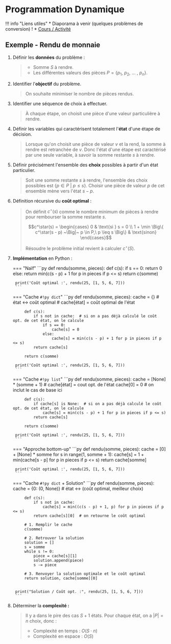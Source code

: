# Programmation Dynamique

!!! info "Liens utiles" 
    * Diaporama à venir (quelques problèmes de conversion) !
    * [Cours / Activité](ressources/dp.pdf)


## Exemple - Rendu de monnaie

1. Définir les **données** du problème :

    > * Somme $S$ à rendre.
    > * Les différentes valeurs des pièces $P = \left\{ p_1,~ p_2,~ \ldots~ ,~ p_n \right\}$.

2. Identifier l'**objectif** du problème.

    > On souhaite minimiser le nombre de pièces rendus.

3. Identifier une séquence de choix à effectuer.
   
    > À chaque étape, on choisit une pièce d'une valeur particulière à rendre.

4. Définir les variables qui caractérisent totalement l'**état** d'une étape de décision.
   
    > Lorsque qu'on choisit une pièce de valeur $v$ et la rend, la somme à rendre est retranchée de $v$. Donc l'état d'une étape est caractérisé par une seule variable, à savoir la somme restante $s$ à rendre.

5. Définir précisément l'ensemble des **choix** possibles à partir d'un état particulier.
    
    > Soit une somme restante $s$ à rendre, l'ensemble des choix possibles est $\big\{ p \in P ~\big|~p \leq s \big\}$.
    > Choisir une pièce de valeur $p$ de cet ensemble mène vers l'état $s - p$.

6. Définition récursive du **coût optimal** :
   
    > On définit $c^\star(s)$ comme le nombre minimum de pièces à rendre pour rembourser la somme restante $s$.
    >
    > $$c^\star(s) = \begin{cases} 0 & \text{si } s = 0 \\ 1 + \min \Big\{ c^\star(s - p) ~\Big|~ p \in P,\ p \leq s \Big\} & \text{sinon} \end{cases}$$
    > 
    > Résoudre le problème initial revient à calculer $c^\star(S)$.

7. **Implémentation** en Python :

    === "Naïf"
        ```py
        def rendu(somme, pieces):
            def c(s):
                if s == 0:
                    return 0
                else:
                    return min(c(s - p) + 1 for p in pieces if p <= s)
            return c(somme)

        print('Coût optimal :', rendu(25, [1, 5, 6, 7]))
        ```

    === "Cache `#!py dict`"
        ```py
        def rendu(somme, pieces):
            cache = {}  # état ↔ coût optimal
            # cache[état] = coût optimal de l'état
            
            def c(s):
                if s not in cache:  # si on a pas déjà calculé le coût opt. de cet état, on le calcule
                    if s == 0:
                        cache[s] = 0
                    else:
                        cache[s] = min(c(s - p) + 1 for p in pieces if p <= s)
                return cache[s] 
            
            return c(somme)

        print('Coût optimal :', rendu(25, [1, 5, 6, 7]))
        ```

    === "Cache `#!py list`"
        ```py
        def rendu(somme, pieces):
            cache = [None] * (somme + 1)  # cache[état] = cout opt. de l'état
            cache[0] = 0  # on inclut le cas de base ici
            
            def c(s):
                if cache[s] is None:  # si on a pas déjà calculé le coût opt. de cet état, on le calcule
                    cache[s] = min(c(s - p) + 1 for p in pieces if p <= s)
                return cache[s] 
            
            return c(somme)
        
        print('Coût optimal :', rendu(25, [1, 5, 6, 7]))
        ```

    === "Approche bottom-up"
        ```py
        def rendu(somme, pieces):
            cache = [0] + [None] * somme 
            for s in range(1, somme + 1):
                cache[s] = 1 + min(cache[s - p] for p in pieces if p <= s)
            return cache[somme]

        print('Coût optimal :', rendu(25, [1, 5, 6, 7]))
        ```

    === "Cache `#!py dict` + Solution"
        ```py
        def rendu(somme, pieces):
            cache = {0: (0, None)}  # état <-> (coût optimal, meilleur choix)

            def c(s):
                if s not in cache:
                    cache[s] = min((c(s - p) + 1, p) for p in pieces if p <= s)
                return cache[s][0]  # on retourne le coût optimal
            
            # 1. Remplir le cache
            c(somme) 

            # 2. Retrouver la solution
            solution = []
            s = somme
            while s != 0:
                piece = cache[s][1]
                solution.append(piece)
                s -= piece
            
            # 3. Renvoyer la solution optimale et le coût optimal
            return solution, cache[somme][0]


        print("Solution / Coût opt. :", rendu(25, [1, 5, 6, 7]))
        ```    

8. Déterminer la **complexité :**
    
    > Il y a dans le pire des cas $S + 1$ états. Pour chaque état, on a $|P| = n$ choix, donc :
    > 
    > * Complexité en temps : $O(S \cdot n)$
    > * Complexité en espace : $O(S)$ 

<!-- ## Exemple introductif

Soit le problème du rendu de monnaie.

!!! question
    1. Soit $S = 27$€ et les valeurs de pièces $V = \left\{ 1, 5, 10 \right\}$ ? Quelle est la solution optimale ? Quelle est son coût ?
    
    2. De même pour $S = 6$€ et les valeurs de pièces $V = \left\{ 1, 3, 4 \right\}$.

    3. Compléter le graphe orienté suivant :

    4. Plus généralement, 

    5. Supposons que l'on ait le nombre minimal de pièces à rendre pour les sommes à rendre 5€, 3€ et 2€.  -->





<!-- ## Introduction

La **programmation dynamique** est une stratégie algorithmique de résolution à l'optimalité d'un problème d'optimisation. Cette stratégie repose sur deux grands principes :

* **:fontawesome-solid-sitemap: Décomposition** : Un problème est décomposé récursivement en sous-problèmes plus petits. Le coût optimal d'un problème sera calculé à partir des coûts optimaux de ses sous-problèmes.

* **:fontawesome-solid-box-archive: Mémoïsation** : Lorsqu'un sous-problème est résolu, afin d'éviter de le rerésoudre si celui-ci se présente à nouveau ultérieurement, le coût de sa solution est conservé. -->






<!-- 
## Illustration du principe de mémoïsation

Exemple classique avec Fibonacci.

## La démarche générale

Résoudre un problème d'optimisation implique généralement de prendre une suite de décisions de même nature. Une étape de décision se caractérise plus précisément par :

* Son **état** qui correspond à l'ensemble des informations qui décrivent complètement la situation au moment de prendre la décision.

* L'ensemble des **choix** possibles à partir de cet état. Chaque choix mène vers un autre état.

On pourra alors représenter l'espace des états comme un graphe orienté où les sommets sont des états et les arcs correspondent à des choix.

Il suffit ensuite d'exprimer le coût optimal que l'on peut obtenir depuis un état particulier de manière récursive, c'est-à-dire en fonction des coûts optimaux de ses états enfants. C'est ainsi que l'on définit la **fonction d'état**. Cette démarche ressemble à l'étape « Combiner » dans la stratégie « Diviser pour régner » : on suppose avoir résolu les sous-problèmes d'un problème parent et on cherche maintenant à résoudre ce problème parent. -->

<!-- > Une fois la fonction d'état définie, il est possible de l'implémenter directement en Python sous la forme d'une fonction récursive. Or, on risque de calculer cette fonction plusieurs fois pour le même état. On conserve alors le coût optimal pour chaque état dans un cache, c'est le principe de mémoïsation. -->

<!-- ## Un premier exemple introductif

Afin de mettre en lumière les différentes étapes à suivre pour appliquer cette stratégie à un problème quelconque, étudions le problème du rendu de monnaie.

!!! note "Problème du rendu de monnaie"
    Vous devez rendre une somme $S$ d'argent à un vendeur. Pour cela, vous disposez d'une quantité illimitée de pièces de différentes valeurs $V = \left\{ v_1,~ v_2,~ \ldots~ ,~ v_n \right\}$. Votre objectif est de rembourser cette somme en utilisant le moins de pièces possible.


1. Définir les **données** fixes du problème. Ce sont les paramètres qui définissent entièrement une instance du problème.

    > * Somme $S \in \mathbb{N}$ à rendre.
    > * Les différentes valeurs des pièces $V = \left\{ v_1,~ v_2,~ \ldots~ ,~ v_n \right\}$.
    >
    > Par exemple, on peut définir l'instance $S = 6$ et $V = \{1, 3, 4 \}$.

2. Identifier l'**objectif** du problème.

    > On souhaite minimiser le nombre de pièces rendus.
    >
    > Par exemple, pour l'instance $S = 6$ et $V = \{1, 3, 4 \}$, le nombre minimum de pièces à rendre est 2.

3. Identifier la série de décisions à effectuer.
   
    > Ici, à chaque étape, on choisit une pièce d'une valeur particulière à rendre.

4. Définir les variables qui caractérisent totalement l'**état** d'une étape de décision. Finalement, que modifie un choix lors de la prochaine étape de décision ?
   
    > Lorsque qu'on choisit une pièce de valeur $p$ et la rend, la somme à rendre est retranchée de $p$. Donc l'état d'une étape est caractérisé par une seule variable, à savoir la somme restante $s$ à rendre.

5. Définir précisément l'ensemble des **choix** possibles à partir d'un état particulier.
    
    > Soit une somme restante $s$ à rendre, l'ensemble des choix possibles est $\big\{ v \in V ~\big|~v \leq s \big\}$.
    > Choisir une pièce de valeur $v$ de cet ensemble mène vers l'état $s - v$.
    >
    > Par exemple, pour l'instance $S = 6$ et $V = \{1, 3, 4 \}$ :
    >
    > * Les choix possibles et les états accessibles depuis l'état 6 :
    >     ![](ressources/rendu_etat.svg){ .center }
    >     Les sommets bleus correspondent à des états et les arcs rouges à des choix.
    > * L'espace des états complet :
    > ![](ressources/rendu_etats.svg){ .center }

6. Définir la **fonction d'état** de manière récursive sans oublier de définir les cas de base. 
   
    > On définit $z(s)$ comme le nombre minimum de pièces à rendre pour rembourser la somme restante $s$.
    >
    > $$z(s) = \begin{cases} 0 & \text{si } s = 0 \\ 1 + \min \Big\{ z(s - v) ~\Big|~ v \in \big\{ v \in V ~\big|~v \leq s \big\} \Big\} & \text{sinon} \end{cases}$$
    > 
    > Résoudre le problème initial revient à calculer $z(S)$.

    > Par exemple, pour l'instance $S = 6$ et $V = \{1, 3, 4 \}$. Supposons qu'on ait les coûts optimaux (en vert sur le schéma) pour les états enfants de l'état 6, à savoir les états 5, 3 et 2. Il faut rendre 2 pièces pour rendre 5 et 3 et 1 pièce pour rendre 3.
    > <center>
    ![](ressources/fe_step1.svg) ![](ressources/fe_step2.svg) ![](ressources/fe_step3.svg)
    </center>
    > Quel est le nombre minimum de pièces pour rendre 6 ? Le minimum de $\{ 2, 1, 2 \}$ plus une pièce ! 

7. Implémenter finalement la fonction d'état en Python avec mémoïsation.

    > 
    ```py title="Sans mémoïsation"
    def rendu(somme_initiale, pieces):
        def nb_pieces_min(s):
            if s == 0:
                return 0
            else:
                return 1 + min(nb_pieces_min(s - v) for v in pieces if v <= s)

        return nb_pieces_min(somme_initiale)
    ```
    >
    ```py title="Avec mémoïsation (dictionnaire)"
    def rendu(somme_initiale, pieces):
        cache = {0: 0}  # les cas de base sont directement inclus dans le cache
        def nb_pieces_min(s):
            if s not in cache:
                cache[s] = 1 + min(nb_pieces_min(s - v) for v in pieces if v <= s)
            return cache[s]

        return nb_pieces_min(somme_initiale)
    ```
    >
    ```py title="Avec mémoïsation (tableau)"
    def rendu(somme_initiale, pieces):
        cache = [0] + [None] * somme_initiale  
        def nb_pieces_min(s):
            if cache[s] is None:
                cache[s] = 1 + min(nb_pieces_min(s - v) for v in pieces if v <= s)
            return cache[v]

        return nb_pieces_min(somme_initiale)
    ```
    > L'approche *bottom-up* consiste à commencer par les cas de base et de remonter progressivement vers le problème initial. Dans le graphe qui représente l'espace des états, cela signifie commencer par les feuilles (les états les plus simples) et remonter jusqu'à la racine (le problème initial). Cette approche revient à observer comment le cache se remplit progressivement, ce qui nous amène à transformer la récursion en une version itérative, souvent plus performante. L'approche récursive est une approche dite *top-down*, puisqu'on part de la racine pour descendre vers les feuilles.
    >
    ```py title="Version itérative - Approche bottom-up"
    def rendu(somme_initiale, pieces):
        cache = [0] + [None] * somme
        for s in range(1, somme + 1):
            cache[s] = 1 + min(cache[s - v] for v in pieces if v <= s)
        return cache[somme]
    ```

8. Discuter de la complexité de l'algorithme. Elle est souvent équivalente à la taille de l'espace des états, car dans le pire des cas, le cache doit être totalement rempli.

    > L'ensemble des états possibles est au pire de taille $S + 1$, donc l'algorithme est de complexité $O(S)$.


## Un second exemple

Problème du sac-à-dos.



* Données :

    > * Un ensemble de $n$ objets. Chaque objet $i$ est caractérisé par un poids $p_i$ et une valeur $v_i$.
    > * La capacité maximale du sac $C$.
    >
    > Par exemple, on peut définir l'instance suivante :
    >
    > $$
    \begin{array}{c*{7}{p{2cm}}}
        \hline
        i & 0 & 1 & 2 & 3 & 4 & 5 & 6 \\
        \hline
        p_i & 6 & 5 & 8 & 9 & 6 & 7 & 3 \\
        \hline
        v_i & 2 & 3 & 6 & 7 & 5 & 9 & 4 \\
        \hline
    \end{array}
    $$
    >
    > Avec $C = 9$.



* Objectif :

    > L'objectif est de déterminer une affectation des objets au sac qui maximise la valeur totale du sac.

* Série de décisions :

    > À chaque étape, on choisit un objet à affecter au sac.

* État :

    > À chaque étape de décision, il est essentiel de connaître quels objets sont encore à considérer et quelle est la capacité restante du sac. On définit un état $(i, c)$ où les objets $> i$ ont été considérés — on considère donc actuellement l'objet $i$ — et le sac dispose d'une capacité restante de $c$.

* Choix :

    > À partir de l'état $(i, c)$, on peut soit affecter l'objet $i$ au sac s'il rentre dans le sac (c'est-à-dire si $p_i \leq c$), soit ne pas l'affecter. Si $i < 0$ alors on a considéré l'ensemble des objets.
    >
    > En considérant l'exemple :
    >
    > * Les choix possibles et les états accessibles depuis l'état initial $(6, 9)$ :
    > ![](ressources/kp_choice.svg){ width=70% .center }
    >
    > * L'espace des états complet :
    > ![](ressources/kp_etats.svg){ .center }

* Fonction d'état :
  
    > Soit $z(i, c)$ le profit maximal réalisable en considérant les objets 0 à $i$ :
    >
    >
    $$
    z(i, c) = \begin{cases}
    0 & \text{si } i < 0 \\
    z(i - 1, c) & \text{si } p_i > c \\
    \max \big\{ z(i - 1, c),~ v_i + z(i - 1, c - p_i) \big\} & \text{sinon}
    \end{cases}
    $$
    >
    > Résoudre le problème initial revient à calculer $z(n - 1, C)$.
    >
    > ![](ressources/kp_combiner.svg){ width="50%" .center }
    > 

## Découpe de bonbon

!!! note "Problème de découpe"
    Dans la cour de récréation, le marché des rubans de *Hubba Bubba*, un chewing-gum en forme de ruban, connaît une forte demande. Chaque longueur de ruban a un prix spécifique, et un élève se pose la question sur la manière optimale de découper son ruban de longueur $L \in \mathbb N$ afin de maximiser son bénéfice. Les morceaux découpés doivent être de longueur entière. -->


<!-- > Par exemple, pour les prix des longueurs suivantes :
>
> $$
\begin{array}{c*{7}{p{2cm}}}
    \hline
    \text{Longueur} & 1 & 2 & 3 & 4 & 5 & 6 & 7 & 8 & 9 & 10 \\ \hline
    \text{Prix} & 1 & 5 & 8 & 9 & 10 & 17 & 17 & 20 & 24 & 30 \\ \hline
\end{array}
$$
>
> Si la longueur initiale du ruban de l'élève est $L = 4$ :
> 
> * Pas de découpe : 9€
> *Longueurs 1 et 3 : 1€ + 8€ = 9€
> * 2 et 2 : 5€ + 5€ = 10€
>
> Donc la meilleur solution est découper 2 pièces de 2 pour un profit de 10€. -->

<!-- * Données :
    
    > * Une longueur de ruban $L$
    > * Le prix $p_l$ des différentes longueurs $l \in [\![1, L]\!]$.

* Objectif :
  
    > Maximiser le profit réalisé.

* Série de décisions :

    > À chaque étape, on choisit une longueur à découper du ruban.

* État :

    > L'état est défini par la longueur restante du ruban $l$.

* Choix :

    > À partir de l'état $l$, les longueurs possibles à découper du ruban sont $[\![1, l]\!]$. 

* Fonction d'état :

    >
    $$
    \texttt{profit_max}(l) = \begin{cases}
        0 & \text{si } n = 0 \\
        \max \Big\{ p_l + \texttt{profit_max}(l - d) ~\Big|~ d \in [\![1, l]\!]    \Big\} & \text{sinon} \\
    \end{cases}
    $$
    >
    > Résoudre le problème initial revient à calculer $\texttt{profit_max}(L)$. -->











<!-- > Un problème d'optimisation vise à minimiser ou maximiser une certaine quantité que l'on appelle **objectif**. La valeur de l'objectif réalisée par une **solution** particulière à un problème d'optimisation — une solution est ici définie comme une suite des décisions prises — est appelée **coût**. Une solution est qualifiée d'**optimale** si aucune autre solution ne présente un coût inférieur (resp. supérieur) dans le cas d'une minimisation (resp. maximisation). -->


<!-- 


La définition récursive du problème se manifeste à travers la **fonction d'état**. Cette fonction récursive exprime le coût optimal d'un état donné en fonction des coûts optimaux des états qui le suivent dans la séquence de décision. -->


<!-- 

## Exemple introductif




 -->

<!-- Soit un problème d'optimisation. La programmation dynamique s'applique de manière générale en suivant les étapes :

1. Définir les **données** fixes.
2. Définir l'**objectif** du problème, c'est-à-dire la quantité que l'on souhaite maximiser ou minimiser.
3. Identifier une succession de **choix** à effectuer.
4. Définir les variables qui définissent totalement l'état lors d'une étape de décision.
5. Écrire la **fonction d'état**. -->









<!-- 

## Fibonacci

La suite de Fibonnaci :

\begin{equation}
f(n) = \begin{cases}
f(n-1) + f(n-2) & \text{si } n \geq 1 \\
n & \text{sinon}
\end{cases}
\end{equation}

=== "Récursif"
    La définition naïve et récursive.
    ```py
    def fibonacci(n):
        if n <= 1:  # cas de base
            return n
        return fibonacci(n - 1) + fibonacci(n - 2)
    ```
    La complexité en temps de cet algorithme est exponentielle, plus précisement $\Theta(\varphi^n)$ où $\varphi \approx 1.6180$ est le nombre d'or. L'arbre des appels de la fonction :

    ![type:video](./ressources/fibonacci-light.mp4){: style='width: 100%'}

    On remarque des calculs redondants, par exemple $f(3)$ est calculé 2 fois lors de l'appel $f(5)$.


=== "Récursif & Cache"
    On cache les différents termes de la suite de Fibonacci pour éviter des calculs redondants, c'est le principe de **mémoïsation**.
    ```py
    def fibonacci_dp(n):
        def fibonacci_cache(n):
            if cache[n] is None:  # si le n-ième terme n'a pas été calculé
                cache[n] = fibonacci_cache(n - 1) + fibonacci_cache(n - 2)
            return cache[n]

        cache = [0, 1] + [None] * (n - 1)  # les deux premiers termes inclus
        return fibonacci_cache(n)
    ```
=== "Itératif & Cache"
    Une approche *ascendante* (bottom-up) permet de remplir le cache de manière itérative.
    ```py
    def fibonacci_dp_ascendant(n):
        cache = [0, 1] + [None] * (n - 1)
        for i in range(2, n + 1):
            cache[i] = cache[i - 1] + cache[i - 2]
        return cache[n]
    ```
=== "Itératif"
    Finalement, il est suffisant de retenir les deux derniers termes.
    ```py
    def fibonacci_dp_ascendant_optimise(n):
        a, b = 0, 1
        for _ in range(2, n + 1):
            a, b = b, a + b
        return b if n >= 2 else n
    ```
=== "Comparaison"
    Des mesures réelles permettent bien de démontrer que l'ajout d'un cache permet d'obtenir un algorithme de complexité linéaire.

    <figure markdown>
    ![](ressources/fibonacci-dark.svg#only-dark)
    ![](ressources/fibonacci-light.svg#only-light)
    </figure>

=== "Formule exacte"
    Il existe une formule exacte de la suite de Fibonacci, la formule de Binet :

    $$
    f(n) = \frac{\varphi^n - \varphi^{\prime n}  }{\sqrt{5}} \quad \text{avec} \quad \varphi = \frac{1 + \sqrt{5}}{2} \quad \text{et} \quad \varphi^\prime = \frac{1 - \sqrt{5}}{2} = - \frac{1}{\varphi}
    $$

    Où $\varphi$ est le fameux nombre d'or. Il serait alors tentant de calculer le $n$-ième terme de la suite de Fibonacci en temps constant :

    ```py
    import math

    def fibonacci_binet(n):
        p1 = (1 + math.sqrt(5)) / 2
        p2 = (1 - math.sqrt(5)) / 2
        résultat = (math.pow(p1, n) - math.pow(p2, n)) / math.sqrt(5)
        return int(résultat)
    ```

    Or, travailler avec des nombres en virgule flottante implique inévitablement des imprécisions de calcul. Par conséquent, à partir de $n = 72$, les termes calculés se révèlent incorrects :
    <center>

    | $n$ |     $f(n)$      |                                                 `fibonacci_binet(n)`                                                 |
    | :-: | :-------------: | :------------------------------------------------------------------------------------------------------------------: |
    | 70  | 190392490709135 |                                                   190392490709135                                                    |
    | 71  | 308061521170129 |                                                   308061521170129                                                    |
    | 72  | 498454011879264 | <span style="background-color: rgba(213, 42, 42, 0.5); padding: 0px 5px; border-radius: 5px;">498454011879265** |
    | 73  | 806515533049393 | <span style="background-color: rgba(213, 42, 42, 0.5); padding: 0px 5px; border-radius: 5px;">806515533049395** |</center>



## Rendu de monnaie

* Données du problème : Une somme initiale à rendre $V$ et un système de pièces $P = (p_1,~ p_2,~ \ldots,~ p_n)$.

* L'état d'un problème : Une somme restante à rendre $v$.

* Choix à partir d'un état : Choisir une pièce $p \in P$.

* Pour une somme $v$ à rendre, on définit $f(v)$ comme le nombre de pièces minimal à rendre. Définition récursive de la fonction d'état $f$ :

    $$
    f(v) = 1 + \min \bigg\{  f(v - p) ~\bigg|~ p \in P \bigg\}
    $$

    * Cas de bases de la fonction d'état :
        * $f(0) = 0$
        * $f(v) = \infty \text{ si } v < 0$

    * Solution au problème initial : $f(V)$

## Sac-à-dos

* Données du problème : Un ensemble d'objets $I$ où objet $i \in I$ est caractérisé par un poids $p_i$ et une valeur $v_i$. Et un sac avec une capacité $C$.

* L'état d'un problème : Une capacité restante $c$. Et un indice $i$ qui indique que l'objet considéré

* Choix à partir d'un état : Ajouter l'objet au sac ou l'ignorer.

* Fonction d'état $f$ :

    $$
    f(c, i) = \max \bigg\{  v_i + f(c - p_i, i - 1), f(c, i - 1) \bigg\}
    $$
 -->
